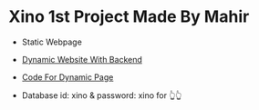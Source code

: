 # Xino 1st Project Made By Mahir
  
- Static Webpage

- [Dynamic Website With Backend](https://Xino-Project-1.maahierrkhanna.repl.co)

- [Code For Dynamic Page](https://replit.com/@MaahierrKhanna/Xino-Project-1)

- Database id: xino & password: xino for 👆👆
